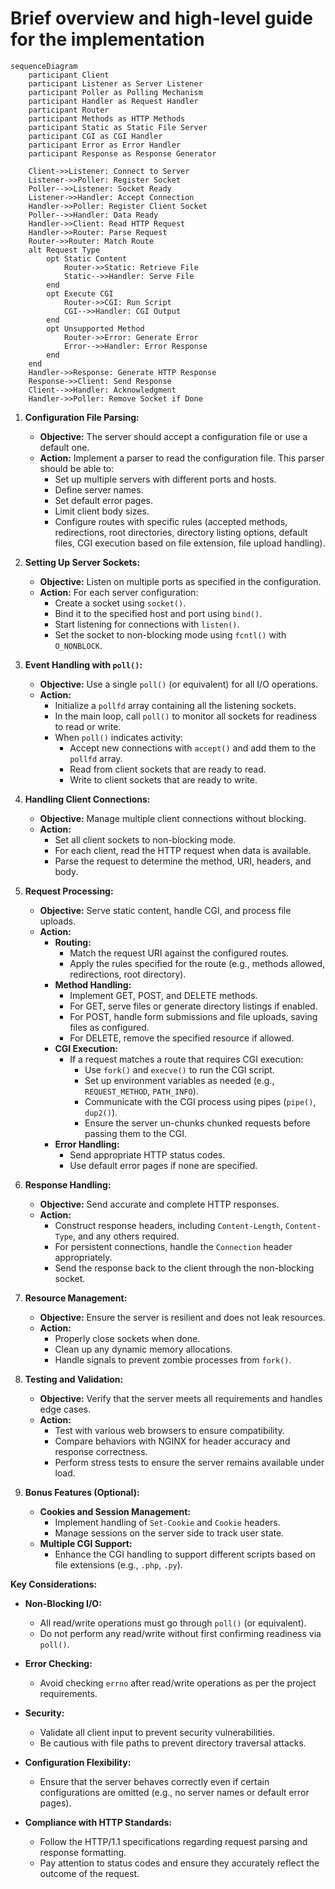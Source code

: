 # Brief overview and high-level guide for the implementation 

```mermaid
sequenceDiagram
    participant Client
    participant Listener as Server Listener
    participant Poller as Polling Mechanism
    participant Handler as Request Handler
    participant Router
    participant Methods as HTTP Methods
    participant Static as Static File Server
    participant CGI as CGI Handler
    participant Error as Error Handler
    participant Response as Response Generator

    Client->>Listener: Connect to Server
    Listener->>Poller: Register Socket
    Poller-->>Listener: Socket Ready
    Listener->>Handler: Accept Connection
    Handler->>Poller: Register Client Socket
    Poller-->>Handler: Data Ready
    Handler->>Client: Read HTTP Request
    Handler->>Router: Parse Request
    Router->>Router: Match Route
    alt Request Type
        opt Static Content
            Router->>Static: Retrieve File
            Static-->>Handler: Serve File
        end
        opt Execute CGI
            Router->>CGI: Run Script
            CGI-->>Handler: CGI Output
        end
        opt Unsupported Method
            Router->>Error: Generate Error
            Error-->>Handler: Error Response
        end
    end
    Handler->>Response: Generate HTTP Response
    Response->>Client: Send Response
    Client-->>Handler: Acknowledgment
    Handler->>Poller: Remove Socket if Done
```

1. **Configuration File Parsing:**
    - **Objective:** The server should accept a configuration file or use a default one.
    - **Action:** Implement a parser to read the configuration file. This parser should be able to:
        - Set up multiple servers with different ports and hosts.
        - Define server names.
        - Set default error pages.
        - Limit client body sizes.
        - Configure routes with specific rules (accepted methods, redirections, root directories, directory listing options, default files, CGI execution based on file extension, file upload handling).

2. **Setting Up Server Sockets:**
    - **Objective:** Listen on multiple ports as specified in the configuration.
    - **Action:** For each server configuration:
        - Create a socket using `socket()`.
        - Bind it to the specified host and port using `bind()`.
        - Start listening for connections with `listen()`.
        - Set the socket to non-blocking mode using `fcntl()` with `O_NONBLOCK`.

3. **Event Handling with `poll()`:**
    - **Objective:** Use a single `poll()` (or equivalent) for all I/O operations.
    - **Action:**
        - Initialize a `pollfd` array containing all the listening sockets.
        - In the main loop, call `poll()` to monitor all sockets for readiness to read or write.
        - When `poll()` indicates activity:
            - Accept new connections with `accept()` and add them to the `pollfd` array.
            - Read from client sockets that are ready to read.
            - Write to client sockets that are ready to write.

4. **Handling Client Connections:**
    - **Objective:** Manage multiple client connections without blocking.
    - **Action:**
        - Set all client sockets to non-blocking mode.
        - For each client, read the HTTP request when data is available.
        - Parse the request to determine the method, URI, headers, and body.

5. **Request Processing:**
    - **Objective:** Serve static content, handle CGI, and process file uploads.
    - **Action:**
        - **Routing:**
            - Match the request URI against the configured routes.
            - Apply the rules specified for the route (e.g., methods allowed, redirections, root directory).
        - **Method Handling:**
            - Implement GET, POST, and DELETE methods.
            - For GET, serve files or generate directory listings if enabled.
            - For POST, handle form submissions and file uploads, saving files as configured.
            - For DELETE, remove the specified resource if allowed.
        - **CGI Execution:**
            - If a request matches a route that requires CGI execution:
                - Use `fork()` and `execve()` to run the CGI script.
                - Set up environment variables as needed (e.g., `REQUEST_METHOD`, `PATH_INFO`).
                - Communicate with the CGI process using pipes (`pipe()`, `dup2()`).
                - Ensure the server un-chunks chunked requests before passing them to the CGI.
        - **Error Handling:**
            - Send appropriate HTTP status codes.
            - Use default error pages if none are specified.

6. **Response Handling:**
    - **Objective:** Send accurate and complete HTTP responses.
    - **Action:**
        - Construct response headers, including `Content-Length`, `Content-Type`, and any others required.
        - For persistent connections, handle the `Connection` header appropriately.
        - Send the response back to the client through the non-blocking socket.

7. **Resource Management:**
    - **Objective:** Ensure the server is resilient and does not leak resources.
    - **Action:**
        - Properly close sockets when done.
        - Clean up any dynamic memory allocations.
        - Handle signals to prevent zombie processes from `fork()`.

8. **Testing and Validation:**
    - **Objective:** Verify that the server meets all requirements and handles edge cases.
    - **Action:**
        - Test with various web browsers to ensure compatibility.
        - Compare behaviors with NGINX for header accuracy and response correctness.
        - Perform stress tests to ensure the server remains available under load.

9. **Bonus Features (Optional):**
    - **Cookies and Session Management:**
        - Implement handling of `Set-Cookie` and `Cookie` headers.
        - Manage sessions on the server side to track user state.
    - **Multiple CGI Support:**
        - Enhance the CGI handling to support different scripts based on file extensions (e.g., `.php`, `.py`).

**Key Considerations:**

- **Non-Blocking I/O:**
    - All read/write operations must go through `poll()` (or equivalent).
    - Do not perform any read/write without first confirming readiness via `poll()`.

- **Error Checking:**
    - Avoid checking `errno` after read/write operations as per the project requirements.

- **Security:**
    - Validate all client input to prevent security vulnerabilities.
    - Be cautious with file paths to prevent directory traversal attacks.

- **Configuration Flexibility:**
    - Ensure that the server behaves correctly even if certain configurations are omitted (e.g., no server names or default error pages).

- **Compliance with HTTP Standards:**
    - Follow the HTTP/1.1 specifications regarding request parsing and response formatting.
    - Pay attention to status codes and ensure they accurately reflect the outcome of the request.
